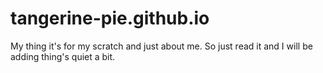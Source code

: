 # tangerine-pie.github.io
My thing
it's for my scratch and just about me.
So just read it and I will be adding thing's quiet a bit.
